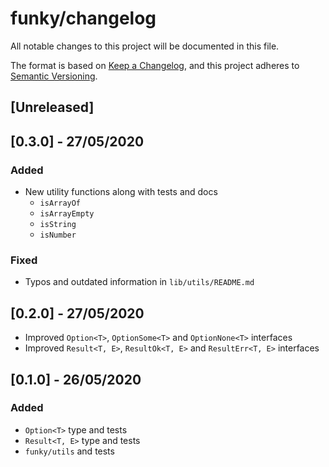# funky/changelog

All notable changes to this project will be documented in this file.

The format is based on [Keep a Changelog](https://keepachangelog.com/en/1.0.0/),
and this project adheres to [Semantic Versioning](https://semver.org/spec/v2.0.0.html).

## [Unreleased]

## [0.3.0] - 27/05/2020

### Added

- New utility functions along with tests and docs
  - `isArrayOf`
  - `isArrayEmpty`
  - `isString`
  - `isNumber`
  
### Fixed

- Typos and outdated information in `lib/utils/README.md`

## [0.2.0] - 27/05/2020

- Improved `Option<T>`, `OptionSome<T>` and `OptionNone<T>` interfaces
- Improved `Result<T, E>`, `ResultOk<T, E>` and `ResultErr<T, E>` interfaces

## [0.1.0] - 26/05/2020

### Added

- `Option<T>` type and tests
- `Result<T, E>` type and tests
- `funky/utils` and tests
